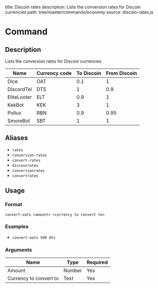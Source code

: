 title: Discoin rates
description: Lists the conversion rates for Discoin currencies
path: tree/master/commands/economy
source: discoin-rates.js

# Command

## Description

Lists the conversion rates for Discoin currencies

| Name        | Currency code | To Discoin | From Discoin |
|-------------|---------------|------------|--------------|
| Dice        | OAT           | 0.1        | 1            |
| DiscordTel  | DTS           | 1          | 0.9          |
| EliteLooter | ELT           | 0.9        | 1            |
| KekBot      | KEK           | 3          | 1            |
| Pollux      | RBN           | 0.9        | 0.95         |
| SmoreBot    | SBT           | 1          | 1            |

## Aliases

* `rates`
* `conversion-rates`
* `convert-rates`
* `discoinrates`
* `conversionrates`
* `convertrates`

## Usage

### Format

`convert-oats <amount> <currency to convert to>`

### Examples

* `convert-oats 500 dts`

### Arguments

| Name                   | Type   | Required |
|------------------------|--------|----------|
| Amount                 | Number | Yes      |
| Currency to convert to | Text   | Yes      |
